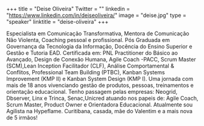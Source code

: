 +++ 
title = "Deise Oliveira" 
Twitter = "" 
linkedin = "https://www.linkedin.com/in/deiseoliveira/" 
image = "deise.jpg" 
type = "speaker" 
linktitle = "deise-oliveira" 
+++

Especialista em Comunicação Transformativa, Mentora de Comunicação Não Violenta, Coaching pessoal e profissional. Pós Graduada em Governança da Tecnologia da Informação, Docência do Ensino Superior e Gestão e Tutoria EAD. Certificada em: PNL Practitioner do Básico ao Avançado, Design de Conexão Humana, Agile Coach -PACC, Scrum Master (SCM),Lean Inception Facilitador (CLF), Análise Comportamental & Conflitos, Professional Team Building (PTBC), Kanban Systems Improvement (KMP II) e Kanban System Design (KMP I). Uma jornada com mais de 18 anos vivenciando gestão de produtos, pessoas, treinamentos e orientação educacional. Tenho passagem pelas empresas: Neogrid, Dbserver, Linx e Trinca, Senac,Unicred atuando nos papeis de: Agile Coach, Scrum Master, Product Owner e Orientadora Educacional. Atualmente sou Agilista na Hypeflame. Curitibana, casada, mãe do Valentim e a mais nova de 5 irmãos!
